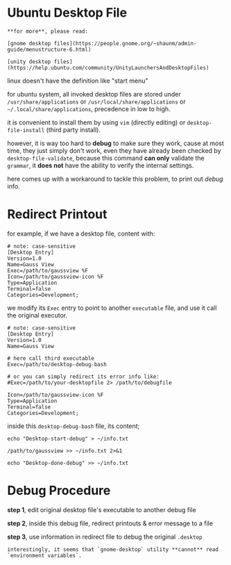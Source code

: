 ---
---

# Ubuntu Desktop File

```note
**for more**, please read:

[gnome desktop files](https://people.gnome.org/~shaunm/admin-guide/menustructure-6.html)

[unity desktop files](https://help.ubuntu.com/community/UnityLaunchersAndDesktopFiles)
```


linux doesn't have the definition like "start menu"

for ubuntu system, all invoked desktop files are stored under `/usr/share/applications` or `/usr/local/share/applications` or `~/.local/share/applications`, precedence in low to high.

it is convenient to install them by using `vim` (directly editing) or `desktop-file-install` (third party install).

however, it is way too hard to **debug** to make sure they work, cause at most time, they just simply don't work, even they have already been checked by `desktop-file-validate`, because this command **can only** validate the `grammar`, it **does not** have the ability to verify the internal settings. 

here comes up with a workaround to tackle this problem, to print out _debug_ info.

# Redirect Printout

for example, if we have a desktop file, content with:

```
# note: case-sensitive
[Desktop Entry]
Version=1.0
Name=Gauss View
Exec=/path/to/gaussview %F
Icon=/path/to/gaussview-icon %F
Type=Application
Terminal=false
Categories=Development;
```

we modify its `Exec` entry to point to another `executable` file, and use it call the original executor.

```
# note: case-sensitive
[Desktop Entry]
Version=1.0
Name=Gauss View

# here call third executable
Exec=/path/to/desktop-debug-bash

# or you can simply redirect its error info like:
#Exec=/path/to/your-desktopfile 2> /path/to/debugfile

Icon=/path/to/gaussview-icon %F
Type=Application
Terminal=false
Categories=Development;
```

inside this `desktop-debug-bash` file, its content;


```
echo "Desktop-start-debug" > ~/info.txt

/path/to/gaussview >> ~/info.txt 2>&1

echo "Desktop-done-debug" >> ~/info.txt
```


# Debug Procedure

**step 1**, edit original desktop file's executable to another debug file

**step 2**, inside this debug file, redirect printouts & error message to a file

**step 3**, use information in redirect file to debug the original `.desktop`


```warning
interestingly, it seems that `gnome-desktop` utility **cannot** read `environment variables`.
```


